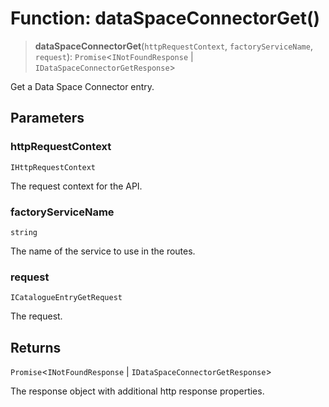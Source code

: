 # Function: dataSpaceConnectorGet()

> **dataSpaceConnectorGet**(`httpRequestContext`, `factoryServiceName`, `request`): `Promise`\<`INotFoundResponse` \| `IDataSpaceConnectorGetResponse`\>

Get a Data Space Connector entry.

## Parameters

### httpRequestContext

`IHttpRequestContext`

The request context for the API.

### factoryServiceName

`string`

The name of the service to use in the routes.

### request

`ICatalogueEntryGetRequest`

The request.

## Returns

`Promise`\<`INotFoundResponse` \| `IDataSpaceConnectorGetResponse`\>

The response object with additional http response properties.
